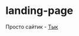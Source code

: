 # landing-page
Просто сайтик - <a href="https://by-egorov.github.io/landing-page/" target="_blank">Тык<a/>
